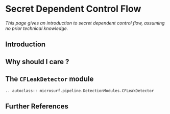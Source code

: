 # Secret Dependent Control Flow

_This page gives an introduction to secret dependent control flow, assuming no prior technical knowledge._

## Introduction

## Why should I care ?

## The `CFLeakDetector` module

```{eval-rst}
.. autoclass:: microsurf.pipeline.DetectionModules.CFLeakDetector

```

## Further References